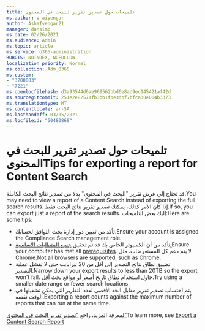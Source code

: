 ```yaml
---
title: تلميحات حول تصدير تقرير للبحث في المحتوى
ms.author: v-aiyengar
author: AshaIyengar21
manager: dansimp
ms.date: 02/26/2021
ms.audience: Admin
ms.topic: article
ms.service: o365-administration
ROBOTS: NOINDEX, NOFOLLOW
localization_priority: Normal
ms.collection: Adm_O365
ms.custom:
- "3200003"
- "7221"
ms.openlocfilehash: d3a93544d6ae969562bbd6e8ad9ec145421af42d
ms.sourcegitcommit: 251e2e82571fb3bb1fbe3dbf7bfca30e004b3373
ms.translationtype: MT
ms.contentlocale: ar-SA
ms.lasthandoff: 03/05/2021
ms.locfileid: "50480869"
---
```

# <a name="tips-for-exporting-a-report-for-content-search"></a><span data-ttu-id="12a4f-102">تلميحات حول تصدير تقرير للبحث في المحتوى</span><span class="sxs-lookup"><span data-stu-id="12a4f-102">Tips for exporting a report for Content Search</span></span>

<span data-ttu-id="12a4f-103">قد تحتاج إلى عرض تقرير "البحث في المحتوى" بدلا من تصدير نتائج البحث الكاملة.</span><span class="sxs-lookup"><span data-stu-id="12a4f-103">You may need to view a report of a Content Search instead of exporting the full search results.</span></span> <span data-ttu-id="12a4f-104">إذا كان الأمر كذلك، يمكنك تصدير تقرير نتائج البحث فقط.</span><span class="sxs-lookup"><span data-stu-id="12a4f-104">If so, you can export just a report of the search results.</span></span> <span data-ttu-id="12a4f-105">إليك بعض التلميحات:</span><span class="sxs-lookup"><span data-stu-id="12a4f-105">Here are some tips:</span></span>

- <span data-ttu-id="12a4f-106">تأكد من تعيين دور إدارة بحث التوافق لحسابك.</span><span class="sxs-lookup"><span data-stu-id="12a4f-106">Ensure your account is assigned the Compliance Search management role.</span></span>
- <span data-ttu-id="12a4f-107">تأكد من أن الكمبيوتر الخاص بك قد تم تحقيق [جميع المتطلبات الأساسية.](https://go.microsoft.com/fwlink/?linkid=2102407)</span><span class="sxs-lookup"><span data-stu-id="12a4f-107">Ensure your computer has met all [prerequisites](https://go.microsoft.com/fwlink/?linkid=2102407).</span></span> <span data-ttu-id="12a4f-108">لا يتم دعم كل المستعرضات، مثل Chrome.</span><span class="sxs-lookup"><span data-stu-id="12a4f-108">Not all browsers are supported, such as Chrome.</span></span>
- <span data-ttu-id="12a4f-109">تضييق نطاق نتائج التصدير إلى أقل من 20 تيرابايت حتى لا تفشل عملية التصدير.</span><span class="sxs-lookup"><span data-stu-id="12a4f-109">Narrow down your export results to less than 20TB so the export won't fail.</span></span> <span data-ttu-id="12a4f-110">حاول استخدام نطاق تاريخ أصغر أو مواقع بحث أقل.</span><span class="sxs-lookup"><span data-stu-id="12a4f-110">Try using a smaller date range or fewer search locations.</span></span>
- <span data-ttu-id="12a4f-111">يتم احتساب تصدير تقرير مقابل الحد الأقصى لعدد التقارير التي يمكن تشغيلها في الوقت نفسه.</span><span class="sxs-lookup"><span data-stu-id="12a4f-111">Exporting a report counts against the maximum number of reports that can run at the same time.</span></span>

<span data-ttu-id="12a4f-112">لمعرفة المزيد، راجع ["تصدير تقرير البحث في المحتوى"](https://go.microsoft.com/fwlink/?linkid=2102409)</span><span class="sxs-lookup"><span data-stu-id="12a4f-112">To learn more, see [Export a Content Search Report](https://go.microsoft.com/fwlink/?linkid=2102409)</span></span>